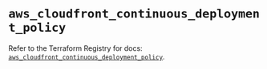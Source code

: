 # `aws_cloudfront_continuous_deployment_policy`

Refer to the Terraform Registry for docs: [`aws_cloudfront_continuous_deployment_policy`](https://registry.terraform.io/providers/hashicorp/aws/5.77.0/docs/resources/cloudfront_continuous_deployment_policy).
